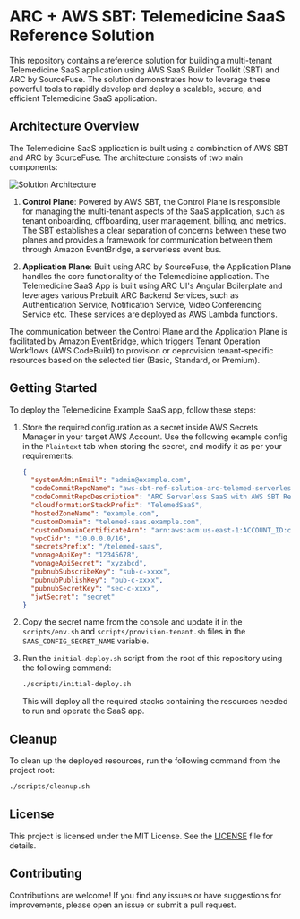 # ARC + AWS SBT: Telemedicine SaaS Reference Solution

This repository contains a reference solution for building a multi-tenant Telemedicine SaaS application using AWS SaaS Builder Toolkit (SBT) and ARC by SourceFuse. The solution demonstrates how to leverage these powerful tools to rapidly develop and deploy a scalable, secure, and efficient Telemedicine SaaS application.

## Architecture Overview

The Telemedicine SaaS application is built using a combination of AWS SBT and ARC by SourceFuse. The architecture consists of two main components:

![Solution Architecture](https://i.imgur.com/yMFMenS.png)

1. **Control Plane**: Powered by AWS SBT, the Control Plane is responsible for managing the multi-tenant aspects of the SaaS application, such as tenant onboarding, offboarding, user management, billing, and metrics. The SBT establishes a clear separation of concerns between these two planes and provides a framework for communication between them through Amazon EventBridge, a serverless event bus.

2. **Application Plane**: Built using ARC by SourceFuse, the Application Plane handles the core functionality of the Telemedicine application. The Telemedicine SaaS App is built using ARC UI's Angular Boilerplate and leverages various Prebuilt ARC Backend Services, such as Authentication Service, Notification Service, Video Conferencing Service etc. These services are deployed as AWS Lambda functions.

The communication between the Control Plane and the Application Plane is facilitated by Amazon EventBridge, which triggers Tenant Operation Workflows (AWS CodeBuild) to provision or deprovision tenant-specific resources based on the selected tier (Basic, Standard, or Premium).

## Getting Started

To deploy the Telemedicine Example SaaS app, follow these steps:

1. Store the required configuration as a secret inside AWS Secrets Manager in your target AWS Account. Use the following example config in the `Plaintext` tab when storing the secret, and modify it as per your requirements:

   ```json
   {
     "systemAdminEmail": "admin@example.com",
     "codeCommitRepoName": "aws-sbt-ref-solution-arc-telemed-serverless",
     "codeCommitRepoDescription": "ARC Serverless SaaS with AWS SBT Reference Architecture Repository.",
     "cloudformationStackPrefix": "TelemedSaaS",
     "hostedZoneName": "example.com",
     "customDomain": "telemed-saas.example.com",
     "customDomainCertificateArn": "arn:aws:acm:us-east-1:ACCOUNT_ID:certificate/uuid",
     "vpcCidr": "10.0.0.0/16",
     "secretsPrefix": "/telemed-saas",
     "vonageApiKey": "12345678",
     "vonageApiSecret": "xyzabcd",
     "pubnubSubscribeKey": "sub-c-xxxx",
     "pubnubPublishKey": "pub-c-xxxx",
     "pubnubSecretKey": "sec-c-xxxx",
     "jwtSecret": "secret"
   }
   ```

2. Copy the secret name from the console and update it in the `scripts/env.sh` and `scripts/provision-tenant.sh` files in the `SAAS_CONFIG_SECRET_NAME` variable.

3. Run the `initial-deploy.sh` script from the root of this repository using the following command:

   ```sh
   ./scripts/initial-deploy.sh
   ```

   This will deploy all the required stacks containing the resources needed to run and operate the SaaS app.

## Cleanup

To clean up the deployed resources, run the following command from the project root:

```sh
./scripts/cleanup.sh
```

## License

This project is licensed under the MIT License. See the [LICENSE](LICENSE) file for details.

## Contributing

Contributions are welcome! If you find any issues or have suggestions for improvements, please open an issue or submit a pull request.
